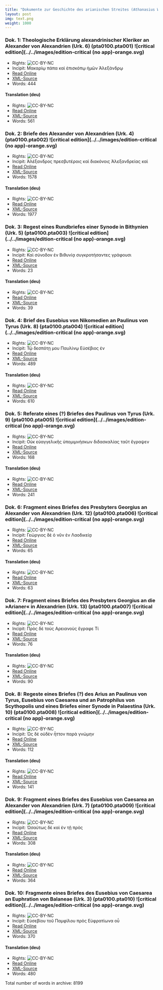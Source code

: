```yaml
---
title: "Dokumente zur Geschichte des arianischen Streites (Athanasius Werke III) (pta0100)"
layout: post
img: text.png
weight: 1000
---
```

 
### Dok. 1: Theologische Erklärung alexandrinischer Kleriker an Alexander von Alexandrien (Urk. 6) (pta0100.pta001) ![critical edition](../../images/edition-critical (no app)-orange.svg) 
- Rights: ![CC-BY-NC](../../images/cc-by-nc.png)
- Incipit: Μακαρίῳ πάπα καὶ ἐπισκόπῳ ἡμῶν Ἀλεξάνδρῳ
- [Read Online](http://pta-nemo.herokuapp.com/text/urn:cts:pta:pta0100.pta001.pta-grc1/full)
- [XML-Source](https://raw.githubusercontent.com/PatristicTextArchive/pta_data/master/data/pta0100/pta001/pta0100.pta001.pta-grc1.xml)
- Words: 444

#### Translation (deu)
- Rights: ![CC-BY-NC](../../images/cc-by-nc.png)
- [Read Online](http://pta-nemo.herokuapp.com/text/urn:cts:pta:pta0100.pta001.pta-deu1/full)
- [XML-Source](https://raw.githubusercontent.com/PatristicTextArchive/pta_data/master/data/pta0100/pta001/pta0100.pta001.pta-deu1.xml)
- Words: 561

### Dok. 2: Briefe des Alexander von Alexandrien (Urk. 4) (pta0100.pta002) ![critical edition](../../images/edition-critical (no app)-orange.svg) 
- Rights: ![CC-BY-NC](../../images/cc-by-nc.png)
- Incipit: Ἀλέξανδρος πρεσβυτέροις καὶ διακόνοις Ἀλεξανδρείας καὶ
- [Read Online](http://pta-nemo.herokuapp.com/text/urn:cts:pta:pta0100.pta002.pta-grc1/full)
- [XML-Source](https://raw.githubusercontent.com/PatristicTextArchive/pta_data/master/data/pta0100/pta002/pta0100.pta002.pta-grc1.xml)
- Words: 1578

#### Translation (deu)
- Rights: ![CC-BY-NC](../../images/cc-by-nc.png)
- [Read Online](http://pta-nemo.herokuapp.com/text/urn:cts:pta:pta0100.pta002.pta-deu1/full)
- [XML-Source](https://raw.githubusercontent.com/PatristicTextArchive/pta_data/master/data/pta0100/pta002/pta0100.pta002.pta-deu1.xml)
- Words: 1977

### Dok. 3: Regest eines Rundbriefes einer Synode in Bithynien (Urk. 5) (pta0100.pta003) ![critical edition](../../images/edition-critical (no app)-orange.svg) 
- Rights: ![CC-BY-NC](../../images/cc-by-nc.png)
- Incipit: Καὶ σύνοδον ἐν Βιθυνίᾳ συγκροτήσαντες γράφουσι
- [Read Online](http://pta-nemo.herokuapp.com/text/urn:cts:pta:pta0100.pta003.pta-grc1/full)
- [XML-Source](https://raw.githubusercontent.com/PatristicTextArchive/pta_data/master/data/pta0100/pta003/pta0100.pta003.pta-grc1.xml)
- Words: 23

#### Translation (deu)
- Rights: ![CC-BY-NC](../../images/cc-by-nc.png)
- [Read Online](http://pta-nemo.herokuapp.com/text/urn:cts:pta:pta0100.pta003.pta-deu1/full)
- [XML-Source](https://raw.githubusercontent.com/PatristicTextArchive/pta_data/master/data/pta0100/pta003/pta0100.pta003.pta-deu1.xml)
- Words: 39

### Dok. 4: Brief des Eusebius von Nikomedien an Paulinus von Tyrus (Urk. 8) (pta0100.pta004) ![critical edition](../../images/edition-critical (no app)-orange.svg) 
- Rights: ![CC-BY-NC](../../images/cc-by-nc.png)
- Incipit: Τῷ δεσπότῃ μου Παυλίνῳ Εὐσέβιος ἐν
- [Read Online](http://pta-nemo.herokuapp.com/text/urn:cts:pta:pta0100.pta004.pta-grc1/full)
- [XML-Source](https://raw.githubusercontent.com/PatristicTextArchive/pta_data/master/data/pta0100/pta004/pta0100.pta004.pta-grc1.xml)
- Words: 489

#### Translation (deu)
- Rights: ![CC-BY-NC](../../images/cc-by-nc.png)
- [Read Online](http://pta-nemo.herokuapp.com/text/urn:cts:pta:pta0100.pta004.pta-deu1/full)
- [XML-Source](https://raw.githubusercontent.com/PatristicTextArchive/pta_data/master/data/pta0100/pta004/pta0100.pta004.pta-deu1.xml)
- Words: 610

### Dok. 5: Referate eines (?) Briefes des Paulinus von Tyrus (Urk. 9) (pta0100.pta005) ![critical edition](../../images/edition-critical (no app)-orange.svg) 
- Rights: ![CC-BY-NC](../../images/cc-by-nc.png)
- Incipit: Οὐκ εὐαγγελικῆς ὑπομιμνήσκων διδασκαλίας ταῦτ ἔγραψεν
- [Read Online](http://pta-nemo.herokuapp.com/text/urn:cts:pta:pta0100.pta005.pta-grc1/full)
- [XML-Source](https://raw.githubusercontent.com/PatristicTextArchive/pta_data/master/data/pta0100/pta005/pta0100.pta005.pta-grc1.xml)
- Words: 168

#### Translation (deu)
- Rights: ![CC-BY-NC](../../images/cc-by-nc.png)
- [Read Online](http://pta-nemo.herokuapp.com/text/urn:cts:pta:pta0100.pta005.pta-deu1/full)
- [XML-Source](https://raw.githubusercontent.com/PatristicTextArchive/pta_data/master/data/pta0100/pta005/pta0100.pta005.pta-deu1.xml)
- Words: 241

### Dok. 6: Fragment eines Briefes des Presbyters Georgius an Alexander von Alexandrien (Urk. 12) (pta0100.pta006) ![critical edition](../../images/edition-critical (no app)-orange.svg) 
- Rights: ![CC-BY-NC](../../images/cc-by-nc.png)
- Incipit: Γεώργιος δὲ ὁ νῦν ἐν Λαοδικείᾳ
- [Read Online](http://pta-nemo.herokuapp.com/text/urn:cts:pta:pta0100.pta006.pta-grc1/full)
- [XML-Source](https://raw.githubusercontent.com/PatristicTextArchive/pta_data/master/data/pta0100/pta006/pta0100.pta006.pta-grc1.xml)
- Words: 65

#### Translation (deu)
- Rights: ![CC-BY-NC](../../images/cc-by-nc.png)
- [Read Online](http://pta-nemo.herokuapp.com/text/urn:cts:pta:pta0100.pta006.pta-deu1/full)
- [XML-Source](https://raw.githubusercontent.com/PatristicTextArchive/pta_data/master/data/pta0100/pta006/pta0100.pta006.pta-deu1.xml)
- Words: 63

### Dok. 7: Fragment eines Briefes des Presbyters Georgius an die »Arianer« in Alexandrien (Urk. 13) (pta0100.pta007) ![critical edition](../../images/edition-critical (no app)-orange.svg) 
- Rights: ![CC-BY-NC](../../images/cc-by-nc.png)
- Incipit: Πρὸς δὲ τοὺς Αρειανοὺς ἔγραφε Τί
- [Read Online](http://pta-nemo.herokuapp.com/text/urn:cts:pta:pta0100.pta007.pta-grc1/full)
- [XML-Source](https://raw.githubusercontent.com/PatristicTextArchive/pta_data/master/data/pta0100/pta007/pta0100.pta007.pta-grc1.xml)
- Words: 76

#### Translation (deu)
- Rights: ![CC-BY-NC](../../images/cc-by-nc.png)
- [Read Online](http://pta-nemo.herokuapp.com/text/urn:cts:pta:pta0100.pta007.pta-deu1/full)
- [XML-Source](https://raw.githubusercontent.com/PatristicTextArchive/pta_data/master/data/pta0100/pta007/pta0100.pta007.pta-deu1.xml)
- Words: 90

### Dok. 8: Regeste eines Briefes (?) des Arius an Paulinus von Tyrus, Eusebius von Caesarea und an Patrophilus von Scythopolis und eines Briefes einer Synode in Palaestina (Urk. 10) (pta0100.pta008) ![critical edition](../../images/edition-critical (no app)-orange.svg) 
- Rights: ![CC-BY-NC](../../images/cc-by-nc.png)
- Incipit: Ὡς δὲ οὐδὲν ἧττον παρὰ γνώμην
- [Read Online](http://pta-nemo.herokuapp.com/text/urn:cts:pta:pta0100.pta008.pta-grc1/full)
- [XML-Source](https://raw.githubusercontent.com/PatristicTextArchive/pta_data/master/data/pta0100/pta008/pta0100.pta008.pta-grc1.xml)
- Words: 112

#### Translation (deu)
- Rights: ![CC-BY-NC](../../images/cc-by-nc.png)
- [Read Online](http://pta-nemo.herokuapp.com/text/urn:cts:pta:pta0100.pta008.pta-deu1/full)
- [XML-Source](https://raw.githubusercontent.com/PatristicTextArchive/pta_data/master/data/pta0100/pta008/pta0100.pta008.pta-deu1.xml)
- Words: 141

### Dok. 9: Fragment eines Briefes des Eusebius von Caesarea an Alexander von Alexandrien (Urk. 7) (pta0100.pta009) ![critical edition](../../images/edition-critical (no app)-orange.svg) 
- Rights: ![CC-BY-NC](../../images/cc-by-nc.png)
- Incipit: Ὡσαύτως δὲ καὶ ἐν τῇ πρὸς
- [Read Online](http://pta-nemo.herokuapp.com/text/urn:cts:pta:pta0100.pta009.pta-grc1/full)
- [XML-Source](https://raw.githubusercontent.com/PatristicTextArchive/pta_data/master/data/pta0100/pta009/pta0100.pta009.pta-grc1.xml)
- Words: 308

#### Translation (deu)
- Rights: ![CC-BY-NC](../../images/cc-by-nc.png)
- [Read Online](http://pta-nemo.herokuapp.com/text/urn:cts:pta:pta0100.pta009.pta-deu1/full)
- [XML-Source](https://raw.githubusercontent.com/PatristicTextArchive/pta_data/master/data/pta0100/pta009/pta0100.pta009.pta-deu1.xml)
- Words: 364

### Dok. 10: Fragmente eines Briefes des Eusebius von Caesarea an Euphration von Balaneae (Urk. 3) (pta0100.pta010) ![critical edition](../../images/edition-critical (no app)-orange.svg) 
- Rights: ![CC-BY-NC](../../images/cc-by-nc.png)
- Incipit: Εὐσεβίου τοῦ Παμφίλου πρὸς Εὐφρατίωνα οὗ
- [Read Online](http://pta-nemo.herokuapp.com/text/urn:cts:pta:pta0100.pta010.pta-grc1/full)
- [XML-Source](https://raw.githubusercontent.com/PatristicTextArchive/pta_data/master/data/pta0100/pta010/pta0100.pta010.pta-grc1.xml)
- Words: 370

#### Translation (deu)
- Rights: ![CC-BY-NC](../../images/cc-by-nc.png)
- [Read Online](http://pta-nemo.herokuapp.com/text/urn:cts:pta:pta0100.pta010.pta-deu1/full)
- [XML-Source](https://raw.githubusercontent.com/PatristicTextArchive/pta_data/master/data/pta0100/pta010/pta0100.pta010.pta-deu1.xml)
- Words: 480

Total number of words in archive: 8199
